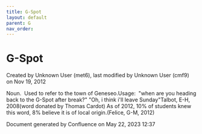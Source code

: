```yaml
---
title: G-Spot
layout: default
parent: G
nav_order:
---
```


# G-Spot

Created by  Unknown User (met6), last modified by  Unknown User (cmf9) on Nov 19, 2012

Noun.  Used to refer to the town of Geneseo.Usage:  &quot;when are you heading back to the G-Spot after break?&quot; &quot;Oh, i think i'll leave Sunday&quot;Talbot, E-H, 2008(word donated by Thomas Cardot) As of 2012, 10% of students knew this word, 8% believe it is of local origin.(Felice, G-M, 2012)

Document generated by Confluence on May 22, 2023 12:37



